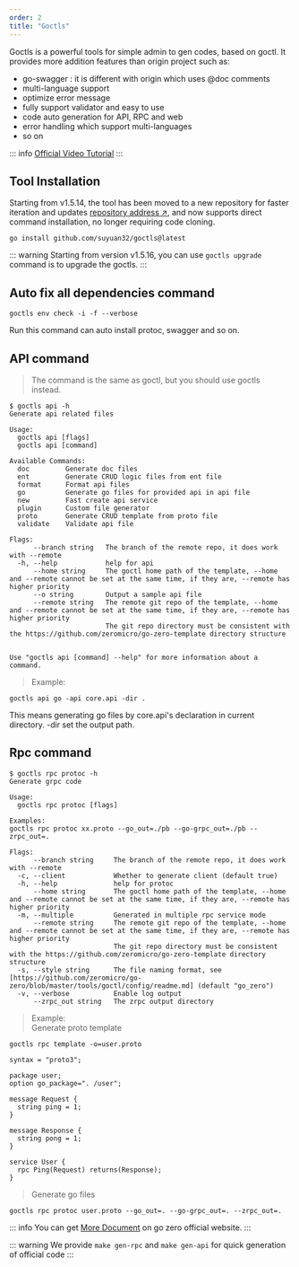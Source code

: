 ```yaml
---
order: 2
title: "Goctls"
---
```


Goctls is a powerful tools for simple admin to gen codes, based on goctl.
It provides more addition features than origin project such as:

- go-swagger : it is different with origin which uses @doc comments
- multi-language support
- optimize error message
- fully support validator and easy to use
- code auto generation for API, RPC and web
- error handling which support multi-languages
- so on

::: info
[Official Video Tutorial](https://youtu.be/20XifykiXZc)
:::

## Tool Installation

Starting from v1.5.14, the tool has been moved to a new repository for faster iteration and updates [repository address ↗](https://github.com/suyuan32/goctls), and now supports direct command installation, no longer requiring code cloning.

```shell
go install github.com/suyuan32/goctls@latest
```

::: warning
Starting from version v1.5.16, you can use `goctls upgrade` command is to upgrade the goctls.
:::

## Auto fix all dependencies command

```shell
goctls env check -i -f --verbose
```

Run this command can auto install protoc, swagger and so on.

## API command

> The command is the same as goctl, but you should use goctls instead.

```shell
$ goctls api -h
Generate api related files

Usage:
  goctls api [flags]
  goctls api [command]

Available Commands:
  doc         Generate doc files
  ent         Generate CRUD logic files from ent file
  format      Format api files
  go          Generate go files for provided api in api file
  new         Fast create api service
  plugin      Custom file generator
  proto       Generate CRUD template from proto file
  validate    Validate api file

Flags:
      --branch string   The branch of the remote repo, it does work with --remote
  -h, --help            help for api
      --home string     The goctl home path of the template, --home and --remote cannot be set at the same time, if they are, --remote has higher priority
      --o string        Output a sample api file
      --remote string   The remote git repo of the template, --home and --remote cannot be set at the same time, if they are, --remote has higher priority
                        The git repo directory must be consistent with the https://github.com/zeromicro/go-zero-template directory structure


Use "goctls api [command] --help" for more information about a command.
```

> Example:

```shell
goctls api go -api core.api -dir .
```

This means generating go files by core.api's declaration in current directory. -dir set the output path.

## Rpc command

```shell
$ goctls rpc protoc -h
Generate grpc code

Usage:
  goctls rpc protoc [flags]

Examples:
goctls rpc protoc xx.proto --go_out=./pb --go-grpc_out=./pb --zrpc_out=.

Flags:
      --branch string     The branch of the remote repo, it does work with --remote
  -c, --client            Whether to generate client (default true)
  -h, --help              help for protoc
      --home string       The goctl home path of the template, --home and --remote cannot be set at the same time, if they are, --remote has higher priority
  -m, --multiple          Generated in multiple rpc service mode
      --remote string     The remote git repo of the template, --home and --remote cannot be set at the same time, if they are, --remote has higher priority
                          The git repo directory must be consistent with the https://github.com/zeromicro/go-zero-template directory structure
  -s, --style string      The file naming format, see [https://github.com/zeromicro/go-zero/blob/master/tools/goctl/config/readme.md] (default "go_zero")
  -v, --verbose           Enable log output
      --zrpc_out string   The zrpc output directory

```

> Example: \
> Generate proto template

```shell
goctls rpc template -o=user.proto
```

```shell
syntax = "proto3";

package user;
option go_package=". /user";

message Request {
  string ping = 1;
}

message Response {
  string pong = 1;
}

service User {
  rpc Ping(Request) returns(Response);
}
```

> Generate go files

```shell
goctls rpc protoc user.proto --go_out=. --go-grpc_out=. --zrpc_out=.
```

::: info
You can get [More Document](https://go-zero.dev/en/docs/tutorials/cli/rpc) on go zero official website.
:::

::: warning
We provide `make gen-rpc` and `make gen-api` for quick generation of official code
:::
